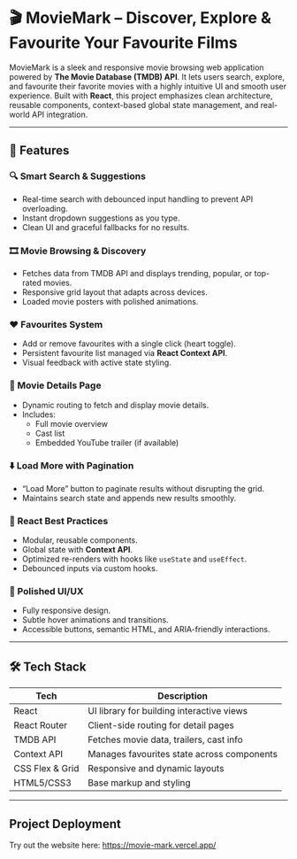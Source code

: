 # 🎬 MovieMark – Discover, Explore & Favourite Your Favourite Films

MovieMark is a sleek and responsive movie browsing web application powered by **The Movie Database (TMDB) API**. It lets users search, explore, and favourite their favorite movies with a highly intuitive UI and smooth user experience. Built with **React**, this project emphasizes clean architecture, reusable components, context-based global state management, and real-world API integration.

---

## 🚀 Features

### 🔍 Smart Search & Suggestions
- Real-time search with debounced input handling to prevent API overloading.
- Instant dropdown suggestions as you type.
- Clean UI and graceful fallbacks for no results.

### 🎞 Movie Browsing & Discovery
- Fetches data from TMDB API and displays trending, popular, or top-rated movies.
- Responsive grid layout that adapts across devices.
- Loaded movie posters with polished animations.

### ❤️ Favourites System
- Add or remove favourites with a single click (heart toggle).
- Persistent favourite list managed via **React Context API**.
- Visual feedback with active state styling.

### 🎥 Movie Details Page
- Dynamic routing to fetch and display movie details.
- Includes:
  - Full movie overview
  - Cast list
  - Embedded YouTube trailer (if available)

### ⬇️ Load More with Pagination
- “Load More” button to paginate results without disrupting the grid.
- Maintains search state and appends new results smoothly.

### 🧠 React Best Practices
- Modular, reusable components.
- Global state with **Context API**.
- Optimized re-renders with hooks like `useState` and `useEffect`.
- Debounced inputs via custom hooks.

### 💅 Polished UI/UX
- Fully responsive design.
- Subtle hover animations and transitions.
- Accessible buttons, semantic HTML, and ARIA-friendly interactions.

---

## 🛠️ Tech Stack

| Tech            | Description                                  |
|-----------------|----------------------------------------------|
| React           | UI library for building interactive views    |
| React Router    | Client-side routing for detail pages         |
| TMDB API        | Fetches movie data, trailers, cast info      |
| Context API     | Manages favourites state across components   |
| CSS Flex & Grid | Responsive and dynamic layouts               |
| HTML5/CSS3      | Base markup and styling                      |

---

## Project Deployment
Try out the website here: https://movie-mark.vercel.app/


